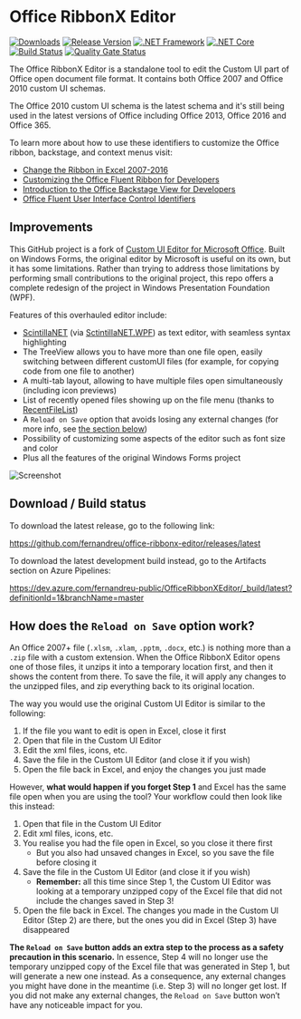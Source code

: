 
# Office RibbonX Editor

[![Downloads](https://img.shields.io/github/downloads/fernandreu/office-ribbonx-editor/total.svg?style=popout)](https://github.com/fernandreu/office-ribbonx-editor/releases)
[![Release Version](https://img.shields.io/github/release/fernandreu/office-ribbonx-editor)](https://github.com/fernandreu/office-ribbonx-editor/releases/latest)
[![.NET Framework](https://img.shields.io/badge/.NET%20Framework-%3E%3D%204.6.1-informational)](https://dotnet.microsoft.com/download)
[![.NET Core](https://img.shields.io/badge/.NET%20Core-%3E%3D%203.1.0-informational)](https://dotnet.microsoft.com/download)
[![Build Status](https://dev.azure.com/fernandreu-public/OfficeRibbonXEditor/_apis/build/status/CI%20Pipeline?branchName=master&stageName=Build)](https://dev.azure.com/fernandreu-public/OfficeRibbonXEditor/_build/latest?definitionId=1&branchName=master)
[![Quality Gate Status](https://sonarcloud.io/api/project_badges/measure?project=fernandreu_office-ribbonx-editor&metric=alert_status)](https://sonarcloud.io/dashboard?id=fernandreu_office-ribbonx-editor)

The Office RibbonX Editor is a standalone tool to edit the Custom UI part of Office open document file format. 
It contains both Office 2007 and Office 2010 custom UI schemas.

The Office 2010 custom UI schema is the latest schema and it's still being used in the latest versions of Office including
Office 2013, Office 2016 and Office 365.

To learn more about how to use these identifiers to customize the Office ribbon, backstage, and context menus visit:
 - [Change the Ribbon in Excel 2007-2016](https://www.rondebruin.nl/win/s2/win001.htm)
 - [Customizing the Office Fluent Ribbon for Developers](https://msdn.microsoft.com/en-us/library/aa338202(v=office.14).aspx)
 - [Introduction to the Office Backstage View for Developers](https://msdn.microsoft.com/en-us/library/ee691833(office.14).aspx)
 - [Office Fluent User Interface Control Identifiers](https://github.com/OfficeDev/office-fluent-ui-command-identifiers)


## Improvements

This GitHub project is a fork of [Custom UI Editor for Microsoft Office](https://github.com/OfficeDev/office-custom-ui-editor). Built on Windows Forms, the original editor by Microsoft is useful on its own, but it has some limitations. Rather than
trying to address those limitations by performing small contributions to the original project, this repo offers a complete redesign
of the project in Windows Presentation Foundation (WPF).

Features of this overhauled editor include:
- [ScintillaNET](https://github.com/jacobslusser/ScintillaNET) (via [SctintillaNET.WPF](https://github.com/Stumpii/ScintillaNET.WPF/tree/master/ScintillaNET.WPF)) as text editor, with seamless syntax highlighting
- The TreeView allows you to have more than one file open, easily switching between different customUI files (for example,
for copying code from one file to another)
- A multi-tab layout, allowing to have multiple files open simultaneously (including icon previews)
- List of recently opened files showing up on the file menu (thanks to 
[RecentFileList](https://www.codeproject.com/Articles/23731/RecentFileList-a-WPF-MRU))
- A `Reload on Save` option that avoids losing any external changes (for more info, see [the section below](#how-does-the-reload-on-save-option-work))
- Possibility of customizing some aspects of the editor such as font size and color
- Plus all the features of the original Windows Forms project

![Screenshot](docs/Screenshot.png)


## Download / Build status

To download the latest release, go to the following link:

https://github.com/fernandreu/office-ribbonx-editor/releases/latest

To download the latest development build instead, go to the Artifacts section on Azure Pipelines:

https://dev.azure.com/fernandreu-public/OfficeRibbonXEditor/_build/latest?definitionId=1&branchName=master


## How does the `Reload on Save` option work?

An Office 2007+ file (`.xlsm`, `.xlam`, `.pptm`, `.docx`, etc.) is nothing more than a `.zip` file with a
custom extension. When the Office RibbonX Editor opens one of those files, it unzips it into a temporary
location first, and then it shows the content from there. To save the file, it will apply any changes to
the unzipped files, and zip everything back to its original location.

The way you would use the original Custom UI Editor is similar to the following:

1.	If the file you want to edit is open in Excel, close it first
2.	Open that file in the Custom UI Editor
3.	Edit the xml files, icons, etc.
4.	Save the file in the Custom UI Editor (and close it if you wish)
5.	Open the file back in Excel, and enjoy the changes you just made

However, **what would happen if you forget Step 1** and Excel has the same file open when you are using the
tool? Your workflow could then look like this instead:

1.	Open that file in the Custom UI Editor
2.	Edit xml files, icons, etc.
3.	You realise you had the file open in Excel, so you close it there first
    - But you also had unsaved changes in Excel, so you save the file before closing it
4.	Save the file in the Custom UI Editor (and close it if you wish)
    -	**Remember:** all this time since Step 1, the Custom UI Editor was looking at a temporary unzipped copy
    of the Excel file that did not include the changes saved in Step 3!
5.	Open the file back in Excel. The changes you made in the Custom UI Editor (Step 2) are there, but the ones
you did in Excel (Step 3) have disappeared

**The `Reload on Save` button adds an extra step to the process as a safety precaution in this scenario.** In
essence, Step 4 will no longer use the temporary unzipped copy of the Excel file that was generated in Step 1,
but will generate a new one instead. As a consequence, any external changes you might have done in the meantime
(i.e. Step 3) will no longer get lost. If you did not make any external changes, the `Reload on Save` button
won’t have any noticeable impact for you.
